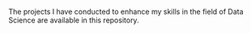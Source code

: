 The projects I have conducted to enhance my skills in the field of Data Science are available in this repository.

